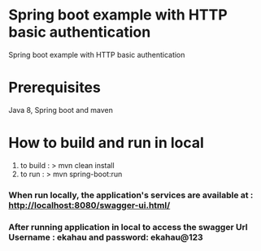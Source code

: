 # Spring boot example with HTTP basic authentication
Spring boot example with HTTP basic authentication

# Prerequisites

Java 8, Spring boot and maven

# How to build and run in local

1. to build : > mvn clean install
2. to run 	: > mvn spring-boot:run 

### When run locally, the application's services are available at : [http://localhost:8080/swagger-ui.html/](http://localhost:8080/swagger-ui.html/)

### After running application in local to access the swagger Url Username : ekahau and password: ekahau@123
